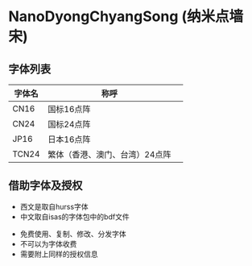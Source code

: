 # NanoDyongChyangSong (纳米点墙宋)

## 字体列表

|字体名|称呼||
|-|-|-|
|CN16|国标16点阵||
|CN24|国标24点阵||
|JP16|日本16点阵||
|TCN24|繁体（香港、澳门、台湾）24点阵||

## 借助字体及授权
+ 西文是取自hurss字体
+ 中文取自isas的字体包中的bdf文件

- 免费使用、复制、修改、分发字体
- 不可以为字体收费
- 需要附上同样的授权信息
